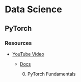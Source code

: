 # Data Science

## PyTorch
### Resources 
- [YouTube Video](https://youtu.be/V_xro1bcAuA?si=XrFMYMDmU3QQ7Kcj)
    - [Docs](https://learnpytorch.io)
        
        00. PyTorch Fundamentals